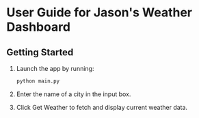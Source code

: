 # User Guide for Jason's Weather Dashboard

## Getting Started

1. Launch the app by running:

   ```bash
   python main.py
   ```

2. Enter the name of a city in the input box.

3. Click Get Weather to fetch and display current weather data.
